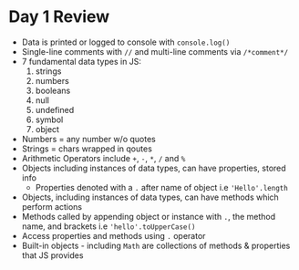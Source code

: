 # Day 1 Review

* Data is printed or logged to console with `console.log()`
* Single-line comments with `//` and multi-line comments via `/*comment*/`
* 7 fundamental data types in JS:
	1. strings
	2. numbers
	3. booleans
	4. null
	5. undefined
	6. symbol
	7. object
* Numbers = any number w/o quotes
* Strings = chars wrapped in qoutes
* Arithmetic Operators include `+`, `-`, `*`, `/` and `%`
* Objects including instances of data types, can have properties, stored info
	* Properties denoted with a `.` after name of object i.e `'Hello'.length`
* Objects, including instances of data types, can have methods which perform actions
* Methods called by appending object or instance with `.`, the method name, and brackets i.e `'hello'.toUpperCase()`
* Access properties and methods using `.` operator
* Built-in objects - including `Math` are collections of methods & properties that JS provides
